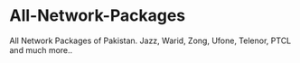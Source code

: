# All-Network-Packages
All Network Packages of Pakistan. Jazz, Warid, Zong, Ufone, Telenor, PTCL and much more..
